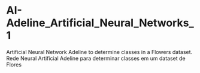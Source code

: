 # AI-Adeline_Artificial_Neural_Networks_1
Artificial Neural Network Adeline to determine classes in a Flowers dataset.
Rede Neural Artificial Adeline para determinar classes em um dataset de Flores
